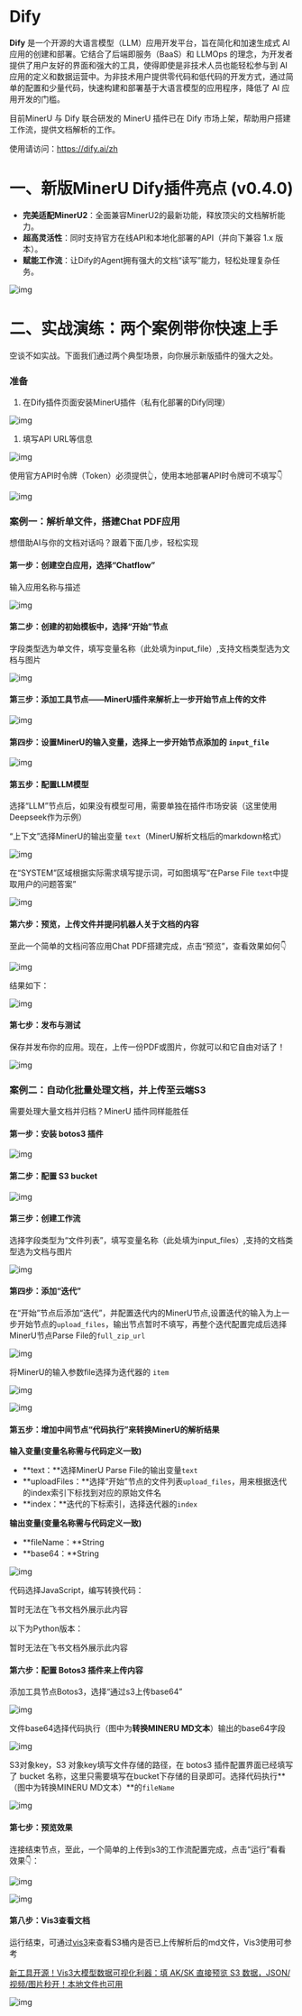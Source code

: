 # Dify

**Dify** 是一个开源的大语言模型（LLM）应用开发平台，旨在简化和加速生成式 AI 应用的创建和部署。它结合了后端即服务（BaaS）和 LLMOps 的理念，为开发者提供了用户友好的界面和强大的工具，使得即使是非技术人员也能轻松参与到 AI 应用的定义和数据运营中。为非技术用户提供零代码和低代码的开发方式，通过简单的配置和少量代码，快速构建和部署基于大语言模型的应用程序，降低了 AI 应用开发的门槛。

目前MinerU 与 Dify 联合研发的 MinerU 插件已在 Dify 市场上架，帮助用户搭建工作流，提供文档解析的工作。

使用请访问：https://dify.ai/zh

# 一、**新版MinerU Dify插件亮点 (v0.4.0)**

- **完美适配MinerU2**：全面兼容MinerU2的最新功能，释放顶尖的文档解析能力。
- **超高灵活性**：同时支持官方在线API和本地化部署的API（并向下兼容 1.x 版本）。
- **赋能工作流**：让Dify的Agent拥有强大的文档“读写”能力，轻松处理复杂任务。

![img](https://aicarrier.feishu.cn/space/api/box/stream/download/asynccode/?code=ZGRiYWFiNmNiMjYyMzg5NmRjODllZjZjNGVlMzRlN2Vfc0RFbGFsdGFnY1FnRkZLZngwZTZiajhRQnh0RnlrWUdfVG9rZW46UDZlQWJJUXRib29TUEZ4REd5UGNiWWwzbkFoXzE3NTY5NzE3NjE6MTc1Njk3NTM2MV9WNA)

# **二、实战演练：两个案例带你快速上手**

空谈不如实战。下面我们通过两个典型场景，向你展示新版插件的强大之处。

### 准备

1. 在Dify插件页面安装MinerU插件（私有化部署的Dify同理）

![img](https://aicarrier.feishu.cn/space/api/box/stream/download/asynccode/?code=NjM0NjY4NmVmYTBlNjQzZGFmMDUxODFkZDhlZDEyYjJfSFJranpDcVlqNFdPR1dFeHVFSW9FNEFTTVNkS3p0TG5fVG9rZW46STBjdGJtVUh0b2RHY1R4VjBMQWNxTDc3bnZnXzE3NTY5NzE3NjE6MTc1Njk3NTM2MV9WNA)

1. 填写API URL等信息

![img](https://aicarrier.feishu.cn/space/api/box/stream/download/asynccode/?code=NzZhNDg1ODI4ZGRiZjczZDgyYTAxMmFjYmQ4MDljZjdfRldob1R1NjRkbm5BZ05MeXJvWTdGNXh3SnZWcE1JQk5fVG9rZW46WXMyMmJadmRSb3p5Ymt4QW0zdGNTckRIbndmXzE3NTY5NzE3NjE6MTc1Njk3NTM2MV9WNA)

使用官方API时令牌（Token）必须提供👆，使用本地部署API时令牌可不填写👇

![img](https://aicarrier.feishu.cn/space/api/box/stream/download/asynccode/?code=YWNlNzlkYmNkZjZjOTljYzg0ZjAyOWViN2JhYWMxZDZfYndDeGtmTWdoWHVEdkVxQ3cyc1RWN1pxUzhvUjZydGxfVG9rZW46TkFDVGI0ZElFb25SeFF4Q05Yb2MzeDR2bkIxXzE3NTY5NzE3NjE6MTc1Njk3NTM2MV9WNA)

### **案例一：解析单文件，搭建Chat PDF应用**

想借助AI与你的文档对话吗？跟着下面几步，轻松实现

#### 第一步：创建空白应用，选择“Chatflow”

输入应用名称与描述

![img](https://aicarrier.feishu.cn/space/api/box/stream/download/asynccode/?code=MmFhMWExMGJlN2FhMGNiYjZhMWM3ZGFmYTk5ZGRlZTNfNFFhM1Zub05nRXBoak5WbEJIOWpScVFWeDdOUEZmeUZfVG9rZW46WjFUQ2JOdktJb2o1TUx4SUhMQ2NSa29NblFnXzE3NTY5NzE3NjE6MTc1Njk3NTM2MV9WNA)

#### 第二步：创建的初始模板中，选择“开始”节点

字段类型选为单文件，填写变量名称（此处填为input_file）,支持文档类型选为文档与图片

![img](https://aicarrier.feishu.cn/space/api/box/stream/download/asynccode/?code=OTgxMjdmYTM0NGU1MjQ5MWVjNDEyODg2MzgwMTRmNmNfOTlaUWR3ZEhza3dhTm1qNFdPMGJjbUx4eTAxR01GMDBfVG9rZW46UGp6YWJRcXZrb2d3SWJ4MVhGNmM4MGFabmpmXzE3NTY5NzE3NjE6MTc1Njk3NTM2MV9WNA)

#### 第三步：添加工具节点——MinerU插件来解析上一步开始节点上传的文件

![img](https://aicarrier.feishu.cn/space/api/box/stream/download/asynccode/?code=YmI1ZDQ5YWYxNzRlZTIxNTY1ODg1NGZkMWJhNzg0NzdfWGRBUGVRMUtxd1JqVEZWWXZDNTY5VldvM3U1eVZsWmxfVG9rZW46T1BkM2JXRkVobzNHVEd4SEJUMmNwQkJRbk1mXzE3NTY5NzE3NjE6MTc1Njk3NTM2MV9WNA)

#### 第四步：设置MinerU的输入变量，选择上一步开始节点添加的 `input_file`

![img](https://aicarrier.feishu.cn/space/api/box/stream/download/asynccode/?code=Yjk4YjE4YzNkZGFjZjg2NGExZTE2MmExZmY2YTJlYzNfTUdmVUFZVzM2UUcxOUlRVmpZVHdaRVlLZFkxbG52RUNfVG9rZW46WFRvbmIxekt5b2V1b0Z4YzY2ZWNSNlF3bnpiXzE3NTY5NzE3NjE6MTc1Njk3NTM2MV9WNA)

#### 第五步：配置LLM模型

选择“LLM”节点后，如果没有模型可用，需要单独在插件市场安装（这里使用 Deepseek作为示例）

“上下文”选择MinerU的输出变量 `text`（MinerU解析文档后的markdown格式）

![img](https://aicarrier.feishu.cn/space/api/box/stream/download/asynccode/?code=YTVkNmFmZGQ4MzBmY2FkNjY4MzhjZDFmNzI0ZThkNDlfVXYyRTZlNjBvQ2ZweGgxakNhRG90ZFBQZ1RzdklOeDJfVG9rZW46UDgwSGJpcUZGb2I3a1Z4NVhCSmNxVDNBblN0XzE3NTY5NzE3NjE6MTc1Njk3NTM2MV9WNA)

在“SYSTEM”区域根据实际需求填写提示词，可如图填写“在Parse File `text`中提取用户的问题答案”

![img](https://aicarrier.feishu.cn/space/api/box/stream/download/asynccode/?code=ZDBmMTBhMzdkOWM2YjAzODQyZWQ1MmNkN2VjNTI3ZmVfbWlIUDZqNlhzZ0l5ZUoyWEhpOHh4cWlqUWpwM3EwcTVfVG9rZW46UG5KVGJnbEsyb0ZOOW94Y3p1cGNqMjFObnVlXzE3NTY5NzE3NjE6MTc1Njk3NTM2MV9WNA)

#### 第六步：预览，上传文件并提问机器人关于文档的内容

至此一个简单的文档问答应用Chat PDF搭建完成，点击“预览”，查看效果如何👇

![img](https://aicarrier.feishu.cn/space/api/box/stream/download/asynccode/?code=NzBkNTVjYmVkYWJjNDI1YzIzMGRiNDI0Yjk4N2NlNjlfbG84Zzk0dlJxR3RudTZSRG9sVTNSNjJRaVRPQ3dwN1BfVG9rZW46WnZLYmJCak9jb2FlUkN4UDdqRGM2V2dObmxoXzE3NTY5NzE3NjE6MTc1Njk3NTM2MV9WNA)

结果如下：

![img](https://aicarrier.feishu.cn/space/api/box/stream/download/asynccode/?code=N2NjY2Q1ZmUwZjVmNWVmZWViY2E0ZWZjYzg2ODIwOGVfZ0p0cjlsbFJqV0VNbXFPeHlTNzd0bVc0cGJvQVl6b0pfVG9rZW46VjFwQWJzT1JTb2FpRTF4R0pXeWNiVHU4bml1XzE3NTY5NzE3NjE6MTc1Njk3NTM2MV9WNA)

#### **第七步：发布与测试**

保存并发布你的应用。现在，上传一份PDF或图片，你就可以和它自由对话了！

![img](https://aicarrier.feishu.cn/space/api/box/stream/download/asynccode/?code=YjIzNTdhYzExYzUxN2M5NjhmOWRhOTYwY2RhZjlhMGVfMnhYcmVicDM2NWVpN0JwT3plRUdWY1QwQWx0NHV5SnZfVG9rZW46VUZzMmJ6cGRMb01EVVl4S1U1eWN4aFZRblVmXzE3NTY5NzE3NjE6MTc1Njk3NTM2MV9WNA)

### **案例二：自动化批量处理文档，并上传至云端S3**

需要处理大量文档并归档？MinerU 插件同样能胜任

#### 第一步：安装 botos3 插件

![img](https://aicarrier.feishu.cn/space/api/box/stream/download/asynccode/?code=NWIwYzc2MDQ2MDlmYzVjNDAxZjc2NjgzMmRlM2E5M2NfMEs5T2RFSHVVcWVrcEtFRTFucmRWbGpFcGMyS2lQNFVfVG9rZW46QzJ1NmJZT3M5b2N5VnN4RGlyOWNaaU1tbmdkXzE3NTY5NzE3NjE6MTc1Njk3NTM2MV9WNA)

#### 第二步：配置 S3 bucket

![img](https://aicarrier.feishu.cn/space/api/box/stream/download/asynccode/?code=NjE4ZWU5ZTU5MGY5OGJiZGZkYWM5ZmVhY2RkNDkxYTdfcHlIcmx3b0FISDVRTkgyRTNzMEJucTV5bWlyY3dteFdfVG9rZW46VUtzbmI4Nm13b1F5ZVp4aEhOWWN3N21CbnBnXzE3NTY5NzE3NjE6MTc1Njk3NTM2MV9WNA)

#### 第三步：创建工作流

选择字段类型为“文件列表”，填写变量名称（此处填为input_files）,支持的文档类型选为文档与图片

![img](https://aicarrier.feishu.cn/space/api/box/stream/download/asynccode/?code=MzAyYmUxYzRiMjM5ZjgyOTBjOWQ5NzA4ODJlYzg1YThfNkFBUUpVY1JleDhYclZUYWh5YU5GZGt0WmpETkdDWjZfVG9rZW46R2oxaGJUR1pBbzdycjV4UGo4c2NPY1RmbndjXzE3NTY5NzE3NjE6MTc1Njk3NTM2MV9WNA)

#### 第四步：添加“迭代”

在“开始”节点后添加“迭代”，并配置迭代内的MinerU节点,设置迭代的输入为上一步开始节点的`upload_files`，输出节点暂时不填写，再整个迭代配置完成后选择MinerU节点Parse File的`full_zip_url`

![img](https://aicarrier.feishu.cn/space/api/box/stream/download/asynccode/?code=ZjI3MjEwNzVmMDIxYmQxZGUwYWJiOGM1NTM4M2E0NWRfN1hLM0ZOUXR3OHhoM0RvQVZ5NDg1WDlwRlpPZ2E2MmRfVG9rZW46U3E5bWJhc0Ftb2JYRFd4R1hBYmNlODdGbnRoXzE3NTY5NzE3NjE6MTc1Njk3NTM2MV9WNA)

将MinerU的输入参数file选择为迭代器的 `item`

![img](https://aicarrier.feishu.cn/space/api/box/stream/download/asynccode/?code=ZTA1MmY0ZTczYTZjM2I3MTM4YTBhNGE2NzkxOTI0NDFfbHI2RmNOa3FDdFU4b2hkYmRmQ2ZTd2ZSOE9DZDlHSWNfVG9rZW46THlpdGIza055b0RpZWJ4STFxUmNOOG81bkJnXzE3NTY5NzE3NjE6MTc1Njk3NTM2MV9WNA)

![img](https://aicarrier.feishu.cn/space/api/box/stream/download/asynccode/?code=OTE2YWVkM2I1ZDM0MWY0MDJlMWE2ZWQ3OTU5MTViYzVfdERSaVZrblVOazUzZkVPYzZsVmhWd2UxMlN1eElKd29fVG9rZW46T2ZOQ2JpSFVGb09tMnV4QW5idGNWMHBKbjBnXzE3NTY5NzE3NjE6MTc1Njk3NTM2MV9WNA)

#### 第五步：增加中间节点“代码执行”来转换MinerU的解析结果

**输入变量(变量名称需与代码定义一致)**

- **text：**选择MinerU Parse File的输出变量`text`
- **uploadFiles：**选择“开始”节点的文件列表`upload_files`，用来根据迭代的index索引下标找到对应的原始文件名
- **index：**迭代的下标索引，选择迭代器的`index`

**输出变量(变量名称需与代码定义一致)**

- **fileName：**String
- **base64：**String

![img](https://aicarrier.feishu.cn/space/api/box/stream/download/asynccode/?code=Yzg2OTMxNjBmNWI1MTY5MjZhNDJmNTdmZmY2ZDZhZmFfMVNrSUNIRzRzWHFWRGhxUDNLZm9jalNZRmp1eTBIdmhfVG9rZW46WnhOb2Jqb3kwb2x4cVZ4R0Z6TmM0aklGbmxlXzE3NTY5NzE3NjE6MTc1Njk3NTM2MV9WNA)

代码选择JavaScript，编写转换代码：

暂时无法在飞书文档外展示此内容

以下为Python版本：

暂时无法在飞书文档外展示此内容

#### 第六步：配置 Botos3 插件来上传内容

添加工具节点Botos3，选择“通过s3上传base64”

![img](https://aicarrier.feishu.cn/space/api/box/stream/download/asynccode/?code=MDQyY2U2NTYyMjk1MTM4NWRjMzE2ZGZmMTk1NzAxNzJfcDdlTXhFOHdHT2xwM3NlS0tSU3JRTHlGOWpCV2puZVBfVG9rZW46WGVCTWJvQ1J4bzR5ek94WXh4aGNzVnQ1bm9nXzE3NTY5NzE3NjE6MTc1Njk3NTM2MV9WNA)

文件base64选择代码执行（图中为**转换MINERU MD文本**）输出的base64字段

![img](https://aicarrier.feishu.cn/space/api/box/stream/download/asynccode/?code=YWYyNDdmOTRlYTQ1MDAxZjg5MmNkYTJlMDgzZWZmOTFfUEJ1M2lPUlFCdVdoZlBlakFkT25ZYVBJVUhLTDlhQVhfVG9rZW46SG95ZmJsUzNZb2N5bGZ4SkdwSmM0dmgzblJkXzE3NTY5NzE3NjE6MTc1Njk3NTM2MV9WNA)

S3对象key，S3 对象key填写文件存储的路径，在 botos3 插件配置界面已经填写了 bucket 名称，这里只需要填写在bucket下存储的目录即可。选择代码执行**（图中为转换MINERU MD文本）**的`fileName`

![img](https://aicarrier.feishu.cn/space/api/box/stream/download/asynccode/?code=MmNmZDdjNTk5ODU1ZDM2OTJhZWE2YjE2M2Q5YzJkOWRfYk1DV0ZCNURtOWJmcVdySDJ5MVFMQkE2cVNGR0F6eDNfVG9rZW46RTZaU2JlQ0JJb2hyd054T2N0bWNCb1I2bmVoXzE3NTY5NzE3NjE6MTc1Njk3NTM2MV9WNA)

#### 第七步：预览效果

连接结束节点，至此，一个简单的上传到s3的工作流配置完成，点击“运行”看看效果👇：

![img](https://aicarrier.feishu.cn/space/api/box/stream/download/asynccode/?code=ZDcxOTk5NTI5MWRiNWRjZWM1MTI3YjVjYTFlOGM4N2VfUExGRFE4bzl4aDlxRWVwTklsZmkxeVRBbXdIR0FqbVRfVG9rZW46WGdFNWJsOURSb2t4Nml4Y2VJYmMzUXQ1bjlmXzE3NTY5NzE3NjE6MTc1Njk3NTM2MV9WNA)

![img](https://aicarrier.feishu.cn/space/api/box/stream/download/asynccode/?code=ZDlmYmJmNjBiN2E4YTI0Yzc3YmQ1YmRhMjI4YjU0NmZfRDJUSzVtRDBUNEROV25PUVFSbWE1TEVhNGFHcFRxQktfVG9rZW46QTIwQ2JBOGp3b3F6Um94bVB1dWNaYTUzbmZlXzE3NTY5NzE3NjE6MTc1Njk3NTM2MV9WNA)

#### 第八步：Vis3查看文档

运行结束，可通过[vis3](https://github.com/opendatalab/Vis3?tab=readme-ov-file#features)来查看S3桶内是否已上传解析后的md文件，Vis3使用可参考

[新工具开源！Vis3大模型数据可视化利器：填 AK/SK 直接预览 S3 数据，JSON/视频/图片秒开！本地文件也可用](https://mp.weixin.qq.com/s/p3rH4EaoJB-AK7RWeDvOhg)

![img](https://aicarrier.feishu.cn/space/api/box/stream/download/asynccode/?code=NGZiOWU1NzZhZGM2ZGU3NWRlMjVmYzQ4MmZlMGNhZmRfeXUzblAwcmNUTndHSHFGZUtrOEpocEpWeXp5a0ZsRUdfVG9rZW46RVZZdWJhNlYwb0RneEl4SkxBMWNRdG5NblhlXzE3NTY5NzE3NjE6MTc1Njk3NTM2MV9WNA)